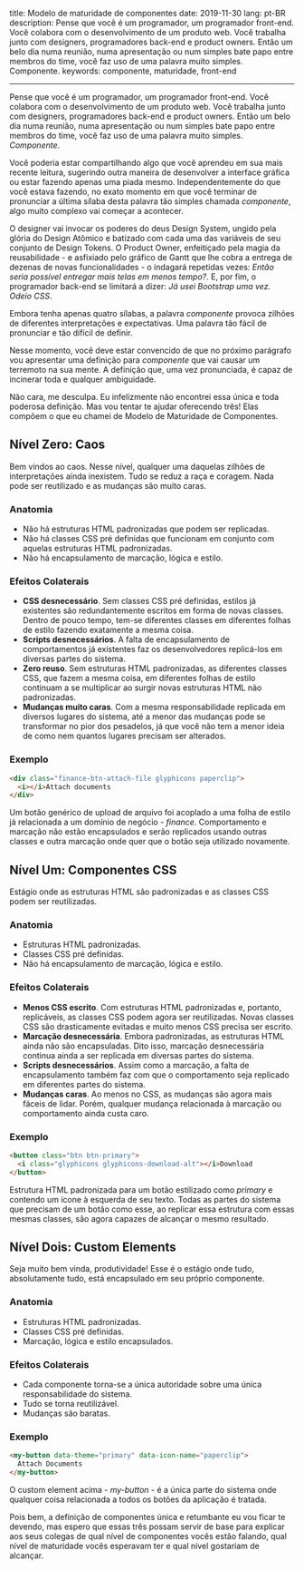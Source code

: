 title: Modelo de maturidade de componentes
date: 2019-11-30
lang: pt-BR
description: Pense que você é um programador, um programador front-end. Você colabora com o desenvolvimento de um produto web. Você trabalha junto com designers, programadores back-end e product owners. Então um belo dia numa reunião, numa apresentação ou num simples bate papo entre membros do time, você faz uso de uma palavra muito simples. Componente.
keywords: componente, maturidade, front-end

---

Pense que você é um programador, um programador front-end. Você colabora com o desenvolvimento de um produto web. Você trabalha junto com designers, programadores back-end e product owners. Então um belo dia numa reunião, numa apresentação ou num simples bate papo entre membros do time, você faz uso de uma palavra muito simples. *Componente*.

Você poderia estar compartilhando algo que você aprendeu em sua mais recente leitura, sugerindo outra maneira de desenvolver a interface gráfica ou estar fazendo apenas uma piada mesmo. Independentemente do que você estava fazendo, no exato momento em que você terminar de pronunciar a última sílaba desta palavra tão simples chamada *componente*, algo muito complexo vai começar a acontecer.

O designer vai invocar os poderes do deus Design System, ungido pela glória do Design Atômico e batizado com cada uma das variáveis de seu conjunto de Design Tokens. O Product Owner, enfeitiçado pela magia da reusabilidade - e asfixiado pelo gráfico de Gantt que lhe cobra a entrega de dezenas de novas funcionalidades - o indagará repetidas vezes: *Então seria possível entregar mais telas em menos tempo?*. E, por fim, o programador back-end se limitará a dizer: *Já usei Bootstrap uma vez. Odeio CSS*.

Embora tenha apenas quatro sílabas, a palavra *componente* provoca zilhões de diferentes interpretações e expectativas. Uma palavra tão fácil de pronunciar e tão difícil de definir.

Nesse momento, você deve estar convencido de que no próximo parágrafo vou apresentar uma definição para *componente* que vai causar um terremoto na sua mente. A definição que, uma vez pronunciada, é capaz de incinerar toda e qualquer ambiguidade.

Não cara, me desculpa. Eu infelizmente não encontrei essa única e toda poderosa definição. Mas vou tentar te ajudar oferecendo três! Elas compõem o que eu chamei de Modelo de Maturidade de Componentes.

## Nível Zero: Caos

Bem vindos ao caos. Nesse nível, qualquer uma daquelas zilhões de interpretações ainda inexistem. Tudo se reduz a raça e coragem. Nada pode ser reutilizado e as mudanças são muito caras.

### Anatomia

- Não há estruturas HTML padronizadas que podem ser replicadas.
- Não há classes CSS pré definidas que funcionam em conjunto com aquelas estruturas HTML padronizadas.
- Não há encapsulamento de marcação, lógica e estilo.

### Efeitos Colaterais

- **CSS desnecessário**. Sem classes CSS pré definidas, estilos já existentes são redundantemente escritos em forma de novas classes. Dentro de pouco tempo, tem-se diferentes classes em diferentes folhas de estilo fazendo exatamente a mesma coisa.
- **Scripts desnecessários**. A falta de encapsulamento de comportamentos já existentes faz os desenvolvedores replicá-los em diversas partes do sistema.
- **Zero reuso**. Sem estruturas HTML padronizadas, as diferentes classes CSS, que fazem a mesma coisa, em diferentes folhas de estilo continuam a se multiplicar ao surgir novas estruturas HTML não padronizadas.
- **Mudanças muito caras**. Com a mesma responsabilidade replicada em diversos lugares do sistema, até a menor das mudanças pode se transformar no pior dos pesadelos, já que você não tem a menor ideia de como nem quantos lugares precisam ser alterados.

### Exemplo

``` html
<div class="finance-btn-attach-file glyphicons paperclip">
  <i></i>Attach documents
</div>
```

Um botão genérico de upload de arquivo foi acoplado a uma folha de estilo já relacionada a um domínio de negócio - *finance*. Comportamento e marcação não estão encapsulados e serão replicados usando outras classes e outra marcação onde quer que o botão seja utilizado novamente.

## Nível Um: Componentes CSS

Estágio onde as estruturas HTML são padronizadas e as classes CSS podem ser reutilizadas.

### Anatomia

- Estruturas HTML padronizadas.
- Classes CSS pré definidas.
- Não há encapsulamento de marcação, lógica e estilo.

### Efeitos Colaterais

- **Menos CSS escrito**. Com estruturas HTML padronizadas e, portanto, replicáveis, as classes CSS podem agora ser reutilizadas. Novas classes CSS são drasticamente evitadas e muito menos CSS precisa ser escrito.
- **Marcação desnecessária**. Embora padronizadas, as estruturas HTML ainda não são encapsuladas. Dito isso, marcação desnecessária continua ainda a ser replicada em diversas partes do sistema.
- **Scripts desnecessários**. Assim como a marcação, a falta de encapsulamento também faz com que o comportamento seja replicado em diferentes partes do sistema.
- **Mudanças caras**. Ao menos no CSS, as mudanças são agora mais fáceis de lidar. Porém, qualquer mudança relacionada à marcação ou comportamento ainda custa caro.

### Exemplo

``` html
<button class="btn btn-primary">
  <i class="glyphicons glyphicons-download-alt"></i>Download
</button>
```

Estrutura HTML padronizada para um botão estilizado como *primary* e contendo um ícone à esquerda de seu texto. Todas as partes do sistema que precisam de um botão como esse, ao replicar essa estrutura com essas mesmas classes, são agora capazes de alcançar o mesmo resultado.

## Nível Dois: Custom Elements

Seja muito bem vinda, produtividade! Esse é o estágio onde tudo, absolutamente tudo, está encapsulado em seu próprio componente.

### Anatomia

- Estruturas HTML padronizadas.
- Classes CSS pré definidas.
- Marcação, lógica e estilo encapsulados.

### Efeitos Colaterais

- Cada componente torna-se a única autoridade sobre uma única responsabilidade do sistema.
- Tudo se torna reutilizável.
- Mudanças são baratas.

### Exemplo

``` html
<my-button data-theme="primary" data-icon-name="paperclip">
  Attach Documents
</my-button>
```

O custom element acima - *my-button* - é a única parte do sistema onde qualquer coisa relacionada a todos os botões da aplicação é tratada.

Pois bem, a definição de componentes única e retumbante eu vou ficar te devendo, mas espero que essas três possam servir de base para explicar aos seus colegas de qual nível de componentes vocês estão falando, qual nível de maturidade vocês esperavam ter e qual nível gostariam de alcançar.
